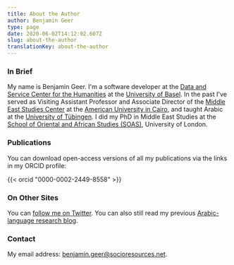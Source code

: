 ```yaml
---
title: About the Author
author: Benjamin Geer
type: page
date: 2020-06-02T14:12:02.607Z
slug: about-the-author
translationKey: about-the-author
---
```


### In Brief

My name is Benjamin Geer. I'm a software developer at the [Data and
Service Center for the Humanities](https://dasch.swiss) at the
[University of Basel](http://www.unibas.ch). In the past I've served
as Visiting Assistant Professor and Associate Director of the [Middle
East Studies
Center](http://www.aucegypt.edu/GAPP/mesc/Pages/default.aspx) at the
[American University in Cairo](http://www.aucegypt.edu), and taught
Arabic at the [University of Tübingen](http://www.uni-tuebingen.de). I
did my PhD in Middle East Studies at the [School of Oriental and
African Studies (SOAS)](http://www.soas.ac.uk), University of London.

### Publications

You can download open-access versions of all my publications via
the links in my ORCID profile:

{{< orcid "0000-0002-2449-8558" >}}

### On Other Sites

You can [follow me on Twitter](http://twitter.com/benjamingeer). You
can also still read my previous [Arabic-language research
blog](http://benjamingeer.blogspot.com).

### Contact

My email address:
[benjamin.geer@socioresources.net](mailto:benjamin.geer@socioresources.net).
